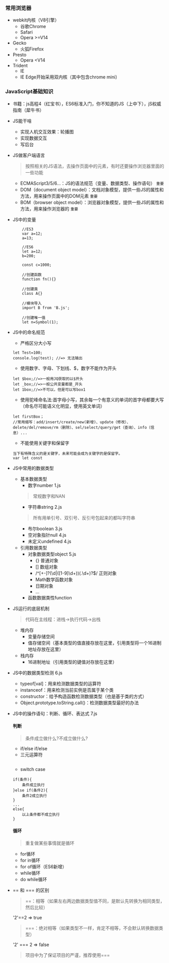 ### 常用浏览器
- webkit内核（V8引擎）
    + 谷歌Chrome
    + Safari
    + Opera >=V14
- Gecko
    + 火狐Firefox
- Presto
    + Opera <V14
- Trident
    + IE
    + IE Edge开始采用双内核（其中包含chrome mini）

### JavaScript基础知识

- 书籍：js高程4（红宝书），ES6标准入门，你不知道的JS（上中下），jS权威指南（犀牛书）
- JS能干啥
    + 实现人机交互效果：轮播图
    + 实现数据交互
    + 写后台

- JS做客户端语言
    > 按照相关的JS语法，去操作页面中的元素，有时还要操作浏览器里面的一些功能
    - ECMAScript3/5/6...：JS的语法规范（变量、数据类型、操作语句） `重要`
    - DOM（document object model）：文档对象模型，提供一些JS的属性和方法，用来操作页面中的DOM元素 `重要`
    - BOM（browser object model）：浏览器对象模型，提供一些JS的属性和方法，用来操作浏览器的 `重要`
- JS中的变量
    ```
        //ES3
        var a=12;
        a=13;

        //ES6
        let a=12;
        b=200;

        const c=1000;

        //创建函数
        function fn(){}

        //创建类
        class A{}

        //模块导入
        import B from 'B.js';

        //创建唯一值
        let n=Symbol(1);
    ```
- JS中的命名规范
    - 严格区分大小写
    ```
    let Test=100;
    console.log(test); //=> 无法输出 
    ```
    - 使用数字、字母、下划线、$，数字不能作为开头
    ```
    let $box;//=>一般用JQ获取的以$开头
    let _box;//=>一般公共变量都是_开头
    let 1box;//=>不可以，但是可以写box1
    ```
    - 使用驼峰命名法:首字母小写，其余每一个有意义的单词的首字母都要大写（命名尽可能语义化明显，使用英文单词）
    ```
    let firstBox；
    //常用缩写：add/insert/create/new(新增)、update（修改）、delete/del/remove/rm（删除）、sel/select/query/get（查询）、info（信息）...
    ```
    - 不能使用关键字和保留字
    ```
    当下有特殊含义的是关键字，未来可能会成为关键字的是保留字。
    var let const 
    ```
- JS中常用的数据类型
    + 基本数据类型
        + 数字number 1.js
        > 常规数字和NAN
        + 字符串string 2.js
        > 所有用单引号、双引号、反引号包起来的都叫字符串
        + 布尔boolean 3.js
        + 空对象指针null 4.js
        + 未定义undefined 4.js
    + 引用数据类型
        + 对象数据类型object 5.js
            - {} 普通对象
            - [] 数组对象
            - /^[+-]?(\d|([1-9]\d+))(\.\d+)?$/ 正则对象
            - Math数学函数对象
            - 日期对象
            - ...
        + 函数数据类性function
- JS运行的底层机制
    > 代码在主线程：进栈->执行代码->出栈
    + 堆内存
        - 变量存储空间
        - 值存储空间（基本类型的值直接存放在这里，引用类型将一个16进制地址存放在这里）
    + 栈内存
        - 16进制地址（引用类型的键值对存放在这里）
- JS中的数据类型检测 6.js
    + typeof[val]：用来检测数据类型的运算符
    + instanceof：用来检测当前实例是否属于某个类
    + constructor：给予构造函数检测数据类型（也是基于类的方式）
    + Object.prototype.toString.call()：检测数据类型最好的办法
- JS中的操作语句：判断、循环、表达式 7.js
    #### 判断
    > 条件成立做什么?不成立做什么?
    - if/else if/else
    - 三元运算符
    ```

    ```
    - switch case
    ```
    if(条件){
        条件成立执行
    }else if(条件2){
        条件2成立执行
    }
    ...
    else{
        以上条件都不成立执行
    }
    ```
    #### 循环
    > 重复做某些事情就是循环
    
    - for循环
    - for in循环
    - for of循环（ES6新增）
    - while循环
    - do while循环


- == 和 === 的区别
    > ==：相等（如果左右两边数据类型值不同，是默认先转换为相同类型，然后比较）


    '2'==2 => true

    > ===：绝对相等（如果类型不一样，肯定不相等，不会默认转换数据类型）

    '2' === 2 => false

    > 项目中为了保证项目的严谨，推荐使用===

